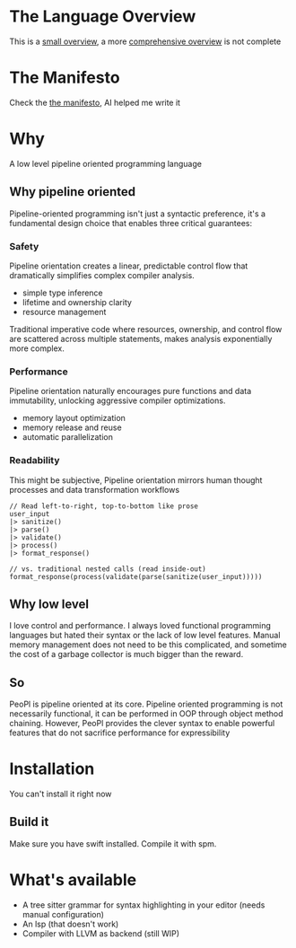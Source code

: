 
# The Language Overview

This is a [small overview](docs/small_overview.md), a more [comprehensive overview](docs/overview.md) is not complete


# The Manifesto

Check the [the manifesto](docs/manifesto.md), AI helped me write it


# Why


A low level pipeline oriented programming language


## Why pipeline oriented

Pipeline-oriented programming isn't just a syntactic preference, it's a fundamental design choice that enables three critical guarantees:

### Safety

Pipeline orientation creates a linear, predictable control flow that dramatically simplifies complex compiler analysis.
- simple type inference
- lifetime and ownership clarity
- resource management

Traditional imperative code where resources, ownership, and control flow are scattered across multiple statements, makes analysis exponentially more complex.


### Performance

Pipeline orientation naturally encourages pure functions and data immutability, unlocking aggressive compiler optimizations.
- memory layout optimization
- memory release and reuse
- automatic parallelization


### Readability

This might be subjective,
Pipeline orientation mirrors human thought processes and data transformation workflows
```peopl
// Read left-to-right, top-to-bottom like prose
user_input
|> sanitize()
|> parse()
|> validate()
|> process()
|> format_response()

// vs. traditional nested calls (read inside-out)
format_response(process(validate(parse(sanitize(user_input)))))
```


## Why low level

I love control and performance. I always loved functional programming languages but hated their syntax or the lack of low level features.
Manual memory management does not need to be this complicated, and sometime the cost of a garbage collector is much bigger than the reward.


## So

PeoPl is pipeline oriented at its core. Pipeline oriented programming is not necessarily functional, it can be performed in OOP through object method chaining.
However, PeoPl provides the clever syntax to enable powerful features that do not sacrifice performance for expressibility


# Installation

You can't install it right now


## Build it

Make sure you have swift installed. Compile it with spm.


# What's available

- A tree sitter grammar for syntax highlighting in your editor (needs manual configuration)
- An lsp (that doesn't work)
- Compiler with LLVM as backend (still WIP)
